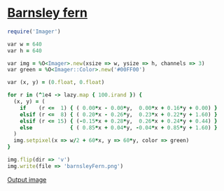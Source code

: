 [1]: https://rosettacode.org/wiki/Barnsley_fern

# [Barnsley fern][1]

```ruby
require('Imager')

var w = 640
var h = 640

var img = %O<Imager>.new(xsize => w, ysize => h, channels => 3)
var green = %O<Imager::Color>.new('#00FF00')

var (x, y) = (0.float, 0.float)

for r in (^1e4 -> lazy.map { 100.irand }) {
  (x, y) = (
    if    (r <=  1) { ( 0.00*x - 0.00*y,  0.00*x + 0.16*y + 0.00) }
    elsif (r <=  8) { ( 0.20*x - 0.26*y,  0.23*x + 0.22*y + 1.60) }
    elsif (r <= 15) { (-0.15*x + 0.28*y,  0.26*x + 0.24*y + 0.44) }
    else            { ( 0.85*x + 0.04*y, -0.04*x + 0.85*y + 1.60) }
  )
  img.setpixel(x => w/2 + 60*x, y => 60*y, color => green)
}

img.flip(dir => 'v')
img.write(file => 'barnsleyFern.png')
```

[Output image](https://github.com/trizen/rc/blob/master/img/barnsley-fern-sidef.png)
